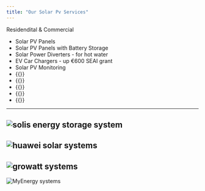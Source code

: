 ```yaml
---
title: "Our Solar Pv Services"
---
```

Residendital & Commercial

- Solar PV Panels
- Solar PV Panels with Battery Storage
- Solar Power Diverters - for hot water
- EV Car Chargers - up €600 SEAI grant
- Solar PV Monitoring
- {{<extlink text="Solis with Energy Storage" href="https://www.solisinverters.com/uk/Residential-Solutions.html#page1/" icon="fa fa-external-link">}}
- {{<extlink text="Huawei Residential Smart PV & ESS Solution" href="https://solar.huawei.com/en/" icon="fa fa-external-link">}}
- {{<extlink text="Growatt Solar PV Systems" href="https://us.growatt.com/solutions/off-grid-storage-system" icon="fa fa-external-link">}}
- {{<extlink text="Victron ESS Systems" href="https://www.victronenergy.com/" icon="fa fa-external-link">}}
- {{<extlink text="My Energi Systems" href="https://www.myenergi.com/ie" icon="fa fa-external-link">}}
---
![solis energy storage system ](../images/solis1.png)
---
![huawei solar systems ](../images/huawei1.png)
---
![growatt systems ](../images/growatt.png)
---
![MyEnergy systems ](../images/myenergy.png)